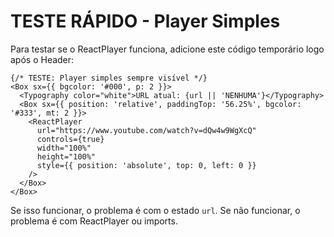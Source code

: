 # TESTE RÁPIDO - Player Simples

Para testar se o ReactPlayer funciona, adicione este código temporário logo após o Header:

```tsx
{/* TESTE: Player simples sempre visível */}
<Box sx={{ bgcolor: '#000', p: 2 }}>
  <Typography color="white">URL atual: {url || 'NENHUMA'}</Typography>
  <Box sx={{ position: 'relative', paddingTop: '56.25%', bgcolor: '#333', mt: 2 }}>
    <ReactPlayer
      url="https://www.youtube.com/watch?v=dQw4w9WgXcQ"
      controls={true}
      width="100%"
      height="100%"
      style={{ position: 'absolute', top: 0, left: 0 }}
    />
  </Box>
</Box>
```

Se isso funcionar, o problema é com o estado `url`.
Se não funcionar, o problema é com ReactPlayer ou imports.
